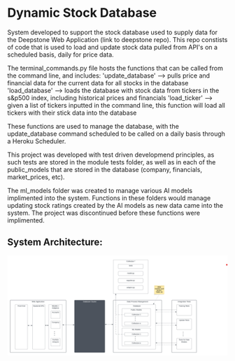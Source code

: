# Dynamic Stock Database

System developed to support the stock database used to supply data for the Deepstone Web Application (link to deepstone repo). This repo constists of code that is used to load and update stock data pulled from API's on a scheduled basis, daily for price data. 

The terminal_commands.py file hosts the functions that can be called from the command line, and includes:
    'update_database' --> pulls price and financial data for the current data for all stocks in the database
    'load_database' --> loads the database with stock data from tickers in the s&p500 index, including historical prices and financials
    'load_ticker' --> given a list of tickers inputted in the command line, this function will load all tickers with their stick data into the database

These functions are used to manage the database, with the update_database command scheduled to be called on a daily basis through a Heroku Scheduler.

This project was developed with test driven developmend principles, as such tests are stored in the module tests folder, as well as in each of the public_models that are stored in the database (company, financials, market_prices, etc).

The ml_models folder was created to manage various AI models implimented into the system. Functions in these folders would manage updating stock ratings created by the AI models as new data came into the system. The project was discontinued before these functions were implimented. 

## System Architecture:

![System Architecture](./database-architecture.png?raw=true "Title")
